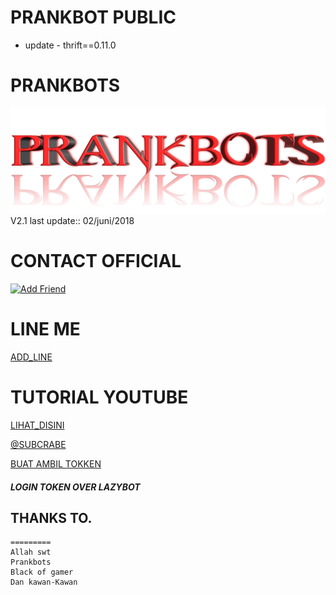 # PRANKBOT PUBLIC
- update -
thrift==0.11.0

# PRANKBOTS
![Prankbots](prankbots.png)
V2.1 last update::
02/juni/2018
# CONTACT OFFICIAL

<a href="https://line.me/R/ti/p/%40gnh2780p"><img height="36" border="0" alt="Add Friend" src="https://scdn.line-apps.com/n/line_add_friends/btn/en.png"></a>

# LINE ME

[ADD_LINE](http://line.me/ti/p/~adiputra.95)

# TUTORIAL YOUTUBE
[LIHAT_DISINI](https://youtu.be/j9VqQBZCcec)

[@SUBCRABE](https://www.youtube.com/channel/UCycBrqSWEHdk-slnhUmGWiQ)

[BUAT AMBIL TOKKEN](https://boteater.com/sniff/)
##### LOGIN TOKEN OVER LAZYBOT
## THANKS TO.
```
=========
Allah swt
Prankbots
Black of gamer
Dan kawan-Kawan
```
